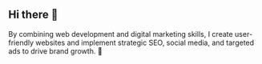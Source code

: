 ## Hi there 👋

By combining web development and digital marketing skills, I create user-friendly websites and implement strategic SEO, social media, and targeted ads to drive brand growth. 🚀
